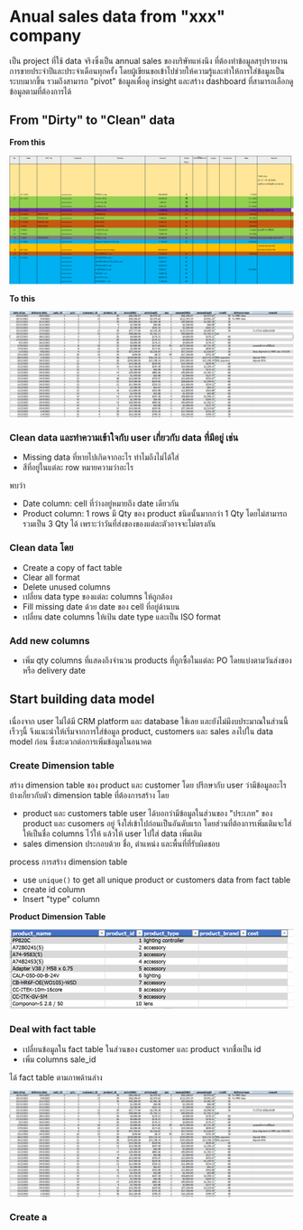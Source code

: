 # Anual sales data from "xxx" company

เป็น project ที่ใช้ data จริงซึ่งเป็น annual sales ของบริษัทแห่งนึง ที่ต้องทำข้อมูลสรุปรายงานการขายประจำปีและประจำเดือนทุกครั้ง โดยผู้เขียนขอเข้าไปช่วยให้ความรู้และทำให้การใส่ข้อมูลเป็นระบบมากขึ้น รวมถึงสามารถ "pivot" ข้อมูลเพื่อดู insight และสร้าง dashboard ที่สามารถเลือกดูข้อมูลตามที่ต้องการได้

## From "Dirty" to "Clean" data

**From this**

![original data](https://github.com/Thanyanon/datascience_project/blob/main/spreadsheet/annual_sales_report/original.png)

**To this**

![prep_data](https://raw.githubusercontent.com/Thanyanon/datascience_project/main/spreadsheet/annual_sales_report/prep_data.png)

### Clean data และทำความเข้าใจกับ user เกี่ยวกับ data ที่มีอยู่ เช่น

  - Missing data ที่หายไปเกิดจากอะไร ทำไมถึงไม่ได้ใส่
  - สีที่อยู่ในแต่ละ row หมายความว่าอะไร
  
พบว่า

  - Date column: cell ที่ว่างอยู่หมายถึง date เดียวกัน
  - Product column: 1 rows มี Qty ของ product ชนิดนั้นมากกว่า 1 Qty โดยไม่สามารถรวมเป็น 3 Qty ได้ เพราะว่าวันที่ส่งของของแต่ละตัวอาจจะไม่ตรงกัน
  
### Clean data โดย

  - Create a copy of fact table
  - Clear all format
  - Delete unused columns
  - เปลี่ยน data type ของแต่ละ columns ให้ถูกต้อง
  - Fill missing date ด้วย date ของ cell ที่อยู่ด้านบน
  - เปลี่ยน date columns ให้เป้น date type และเป็น ISO format

### Add new columns

  - เพิ่ม qty columns ที่แสดงถึงจำนวน products ที่ถูกซื้อในแต่ละ PO โดยแบ่งตามวันส่งของหรือ delivery date
  
## Start building data model

เนื่องจาก user ไม่ได้มี CRM platform และ database ใช้เลย และยังไม่มีงบประมาณในส่วนนี้เร็วๆนี้ จึงแนะนำให้เริ่มจากการใส่ข้อมูล product, customers และ sales ลงไปใน data model ก่อน ซึ่งสะดวกต่อการเพิ่มข้อมูลในอนาคต
  
### Create Dimension table

สร้าง dimension table ของ product และ customer โดย ปรึกษากับ user ว่ามีข้อมูลอะไรบ้างเกี่ยวกับตัว dimension table ที่ต้องการสร้าง โดย

- product และ customers table user ได้บอกว่ามีข้อมูลในส่วนของ "ประเภท" ของ product และ cusomers อยู่ จึงใส่เข้าไปก่อนเป็นอันดับแรก โดยส่วนที่ต้องการเพิ่มเติมจะใส่ให้เป็นชื่อ columns ไว้ให้ แล้วให้ user ไปใส่ data เพิ่มเติม
- sales dimension ประกอบด้วย ชื่อ, ตำแหน่ง และพื้นที่ที่รับผิดชอบ

process การสร้าง dimension table

  - use `unique()` to get all unique product or customers data from fact table
  - create id column
  - Insert "type" column

**Product Dimension Table**

![product_dimension](https://github.com/Thanyanon/datascience_project/blob/main/spreadsheet/annual_sales_report/product_dimension.png)

### Deal with fact table

- เปลี่ยนข้อมูลใน fact table ในส่วนของ customer และ product จากชื่อเป็น id
- เพิ่ม columns sale_id

ได้ fact table ตามภาพด้านล่าง

![prep_data](https://github.com/Thanyanon/datascience_project/blob/main/spreadsheet/annual_sales_report/prep_data.png)

### Create a 
